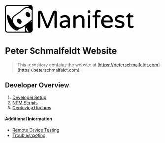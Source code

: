 ![Logo](docs/img/logo.png "Logo")

Peter Schmalfeldt Website
===

> This repository contains the website at [https://peterschmalfeldt.com](https://peterschmalfeldt.com)

Developer Overview
---

1. [Developer Setup](docs/developer-setup.md)
2. [NPM Scripts](docs/npm-scripts.md)
3. [Deploying Updates](docs/deploying-updates.md)

#### Additional Information

* [Remote Device Testing](docs/device-testing.md)
* [Troubleshooting](docs/troubleshooting.md)

